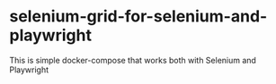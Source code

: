 # selenium-grid-for-selenium-and-playwright
This is simple docker-compose that works both with Selenium and Playwright